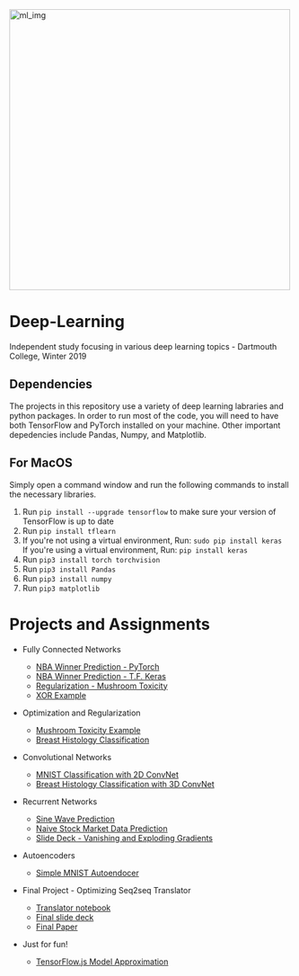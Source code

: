 
<img width="500" alt="ml_img" src="https://cdn-images-1.medium.com/max/1200/1*KKADWARPMxHb-WMxCgW_xA.png">

# Deep-Learning
Independent study focusing in various deep learning topics - Dartmouth College, Winter 2019

## Dependencies

The projects in this repository use a variety of deep learning labraries and python packages. In order to run most of the code, you will need to have both TensorFlow and PyTorch installed on your machine. Other important depedencies include Pandas, Numpy, and Matplotlib.

## For MacOS 
Simply open a command window and run the following commands to install the necessary libraries. 

1. Run `pip install --upgrade tensorflow` to make sure your version of TensorFlow is up to date
2. Run `pip install tflearn` 
3. If you're not using a virtual environment, Run: `sudo pip install keras` <br> 
If you're using a virtual environment, Run: `pip install keras` 
4. Run `pip3 install torch torchvision` 
5. Run `pip3 install Pandas` 
6. Run `pip3 install numpy` 
7. Run `pip3 matplotlib` 

# Projects and Assignments 

* Fully Connected Networks
  * [NBA Winner Prediction - PyTorch](https://github.com/spencerbertsch1/Applied-Deep-Learning-ENGG192/blob/master/Dense_Fully_Connected_NN/PyTorch/NBA_Example_Feedforward.ipynb)
  * [NBA Winner Prediction - T.F. Keras](https://github.com/spencerbertsch1/Applied-Deep-Learning-ENGG192/blob/master/Dense_Fully_Connected_NN/TensorFlow/NBA_Example_DenseNN.ipynb)
  * [Regularization - Mushroom Toxicity](https://github.com/spencerbertsch1/Applied-Deep-Learning-ENGG192/blob/master/Regularization/PyTorch/Regularization_Techniques.ipynb)
  * [XOR Example](https://github.com/spencerbertsch1/Applied-Deep-Learning-ENGG192/blob/master/Dense_Fully_Connected_NN/XOR/XOR_PyTorch.ipynb)

* Optimization and Regularization 
  * [Mushroom Toxicity Example](https://github.com/spencerbertsch1/Applied-Deep-Learning-ENGG192/blob/master/Regularization/PyTorch/Regularization_Techniques.ipynb)
  * [Breast Histology Classification](https://github.com/spencerbertsch1/Applied-Deep-Learning-ENGG192/blob/master/Convolutional_Neural_Networks/Breast_Historology_Img_Analysis/Breast_Histology_Classification.ipynb)
  
* Convolutional Networks 
  * [MNIST Classification with 2D ConvNet](https://github.com/spencerbertsch1/Applied-Deep-Learning-ENGG192/blob/master/Convolutional_Neural_Networks/MNIST/MNIST_Script.ipynb)
  * [Breast Histology Classification with 3D ConvNet](https://github.com/spencerbertsch1/Applied-Deep-Learning-ENGG192/blob/master/Convolutional_Neural_Networks/Breast_Historology_Img_Analysis/Breast_Histology_Classification.ipynb)

* Recurrent Networks 
  * [Sine Wave Prediction](https://github.com/spencerbertsch1/Applied-Deep-Learning-ENGG192/blob/master/Recurrent_Neural_Networks/Sine_Wave_Prediction/Sine_Wave_Prediction_RNNs.ipynb)
  * [Naive Stock Market Data Prediction](https://github.com/spencerbertsch1/Applied-Deep-Learning-ENGG192/blob/master/Recurrent_Neural_Networks/AAPL_Stock_Prediction/RNN_Finance_Application.ipynb)
  * [Slide Deck - Vanishing and Exploding Gradients](https://github.com/spencerbertsch1/Applied-Deep-Learning-ENGG192/blob/master/Recurrent_Neural_Networks/AAPL_Stock_Prediction/Simple%20stock%20prediction%20ecercise.pdf)
  
* Autoencoders
  * [Simple MNIST Autoendocer](https://github.com/spencerbertsch1/Applied-Deep-Learning-ENGG192/blob/master/Autoencoders/Simple%20Autoencoder%20Experiments.ipynb)
  
* Final Project - Optimizing Seq2seq Translator 
  * [Translator notebook]()
  * [Final slide deck]()
  * [Final Paper]()

* Just for fun! 
  * [TensorFlow.js Model Approximation](https://github.com/spencerbertsch1/Applied-Deep-Learning-ENGG192/blob/master/TensorFlow.js/UserInput_Model/user_input_model.html)
